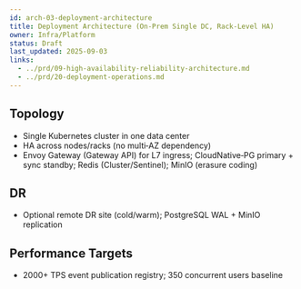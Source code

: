 ```yaml
---
id: arch-03-deployment-architecture
title: Deployment Architecture (On‑Prem Single DC, Rack‑Level HA)
owner: Infra/Platform
status: Draft
last_updated: 2025-09-03
links:
  - ../prd/09-high-availability-reliability-architecture.md
  - ../prd/20-deployment-operations.md
---
```


## Topology

- Single Kubernetes cluster in one data center
- HA across nodes/racks (no multi‑AZ dependency)
- Envoy Gateway (Gateway API) for L7 ingress; CloudNative‑PG primary + sync
  standby; Redis (Cluster/Sentinel); MinIO (erasure coding)

## DR

- Optional remote DR site (cold/warm); PostgreSQL WAL + MinIO replication

## Performance Targets

- 2000+ TPS event publication registry; 350 concurrent users baseline

